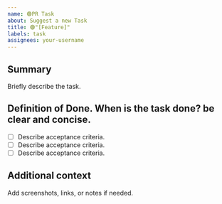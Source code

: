 ```yaml
---
name: 🟢PR Task
about: Suggest a new Task
title: 🟢"[Feature]"
labels: task
assignees: your-username
---
```


## Summary
Briefly describe the task.

## Definition of Done. When is the task done? be clear and concise.
- [ ] Describe acceptance criteria.
- [ ] Describe acceptance criteria.
- [ ] Describe acceptance criteria.

## Additional context
Add screenshots, links, or notes if needed.
